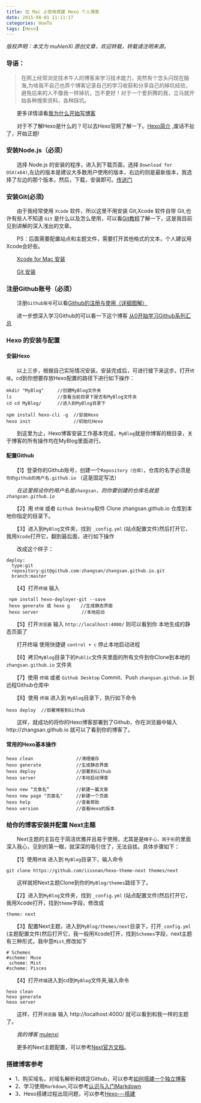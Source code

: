 ```yaml
---
title: 在 Mac 上使用搭建 Hexo 个人博客
date: 2015-08-01 11:11:17
categories: HowTo
tags: [Hexo]
---
```


 *版权声明：本文为 muhlenXi 原创文章，欢迎转载，转载请注明来源。*

### 导语：

> 在网上经常浏览技术牛人的博客来学习技术能力，突然有个念头闪现在脑海,为啥我不自己也弄个博客记录自己的学习收获和分享自己的掉坑经验，避免后来的人不像我一样掉坑，岂不更好！对于一个爱折腾的我，立马就开始各种搜索资料，各种踩坑。
    
　　更多详情请看[我为什么开始写博客]()

<!-- more -->

　　对于不了解Hexo是什么的？可以去Hexo官网了解一下。[Hexo简介](https://hexo.io/zh-cn/) ,废话不扯了，开始正题!

### 安装Node.js（必须）

　　选择 Node.js 的安装的程序，进入到下载页面，选择 `Download for OSX(x64)`,左边的版本是建议大多数用户使用的版本，右边的则是最新版本，我选择了左边的那个版本，然后，下载，安装即可。[传送门](https://nodejs.org/en/)
  
### 安装Git(必须)

　　由于我经常使用 `Xcode` 软件，所以这里不用安装 Git,Xcode 软件自带 Git,也许有些人不知道 `Git` 是什么以及怎么使用，可以看[Git教程](http://www.liaoxuefeng.com/wiki/0013739516305929606dd18361248578c67b8067c8c017b000)了解一下，这是我目前见到讲解的深入浅出的文章。

　　PS：后面需要配置站点和主题文件，需要打开其他格式的文本，个人建议用Xcode会好些。

　　[Xcode for Mac 安装](https://itunes.apple.com/cn/app/xcode/id497799835?mt=12&ign-mpt=uo%3D2)

　　[Git 安装](http://mac.softpedia.com/get/Developer-Tools/Git.shtml#download)
  
### 注册Github账号（必须）
　　注册`Github账号`可以看[Github的注册与使用（详细图解）](http://m.blog.csdn.net/article/details?id=51336332)

　　进一步想深入学习Github的可以看一下这个博客 [从0开始学习Github系列汇总](http://stormzhang.com/github/2016/06/19/learn-github-from-zero-summary/)
### Hexo 的安装与配置
#### 安装Hexo
　　以上三步，根据自己实际情况安装。安装完成后，可进行接下来这步。打开`终端`，cd到你想要存放Hexo配置的路径下进行如下操作：

    mkdir "MyBlog"     //创建MyBlog文件夹
    ls                 //查看当前目录下是否有MyBlog文件夹
    cd cd MyBlog/      //进入到MyBlog目录下
    
    npm install hexo-cli -g  //安装Hexo
    hexo init                //初始化Hexo
    
　　到这里为止，Hexo博客安装工作基本完成，`MyBlog`就是你博客的根目录，关于博客的所有操作均在MyBlog里面进行。

#### 配置Github

　　【1】登录你的Github账号，创建一个`Repository（仓库）`，仓库的名字必须是 `你的github的用户名.github.io`  （这是固定写法）

　　*在这里假设你的用户名是`zhangsan`，则你要创建的仓库名就是`zhangsan.github.io`*

　　【2】用 `终端` 或者 `Github Desktop`软件 Clone zhangsan.github.io 仓库到本地你指定的目录下。
    
　　【3】进入到`MyBlog`文件夹，找到 `_config.yml` (站点配置文件)然后打开它，我用`Xcode`打开它，翻到最后面，进行如下操作

　　改成这个样子：

    deploy:
      type:git
      repository:git@github.com:zhangsan/zhangsan.github.io.git
      branch:master
      
　　【4】打开`终端` 输入 

     npm install hexo-deployer-git --save 
     hexo generate 或 hexo g    //生成静态界面
     hexo server                //本地启动
　　【5】打开`浏览器` 输入 `http://localhost:4000/` 则可以看到你 本地生成的静态页面了

　　打开终端 使用快捷键 `control + c` 停止本地启动进程

　　【6】拷贝`MyBlog`目录下的`Public`文件夹里面的所有文件到你Clone到本地的`zhangsan.github.io` 文件夹 

　　【7】使用 `终端` 或者 `Github Desktop`  Commit、Push `zhangsan.github.io` 到远程Github仓库中
 
　　【8】使用 `终端` 进入到 `MyBlog`目录下，执行如下命令

    hexo deploy  //部署博客到Github
    
　　这样，就成功的将你的Hexo博客部署到了Github，你在浏览器中输入http://zhangsan.github.io 就可以了看到你的博客了。

#### 常用的Hexo基本操作

    hexo clean                //清理缓存
    hexo generate             //生成静态界面
    hexo deploy               //部署到Github
    hexo server               //本地启动博客
    
    hexo new “文章名”          //新建一篇文章
    hexo new page "页面名"     //新建一个页面
    hexo help                 //查看帮助
    hexo version              //查看Hexo的版本

### 给你的博客安装并配置 Next主题

　　Next主题的主旨在于简洁优雅并且易于使用，尤其是是`精于心，简于形`的里面深入我心，见到的第一眼，就深深的吸引住了，无法自拔。具体步骤如下：

　　【1】使用`终端` 进入到 `MyBlog`目录下，输入命令
    
    git clone https://github.com/iissnan/hexo-theme-next themes/next

　　这样就把Next主题Clone到你的`MyBlog/themes`路径下了。

　　【2】进入到`MyBlog`文件夹，找到 `_config.yml` (站点配置文件)然后打开它，我用Xcode打开，找到`theme`字段，修改成

    theme: next
    
　　【3】配置Next主题，进入到`MyBlog/themes/next`目录下，打开`_config.yml` (主题配置文件)然后打开它，我一般用Xcode打开，找到`Schemes`字段，next主题有三种形式，我中意`Mist`,修改如下

    # Schemes
    #scheme: Muse
     scheme: Mist
    #scheme: Pisces
    
　　【4】打开`终端`进入到cd到`MyBlog`文件夹,输入命令

    hexo clean
    hexo generate
    hexo server
    
　　这样，打开`浏览器` 输入 http://localhost:4000/ 就可以看到和我一样的主题了。

　　*我的博客* [mulenxi](http://muhlenxi.com) 

　　更多的Next主题配置，可以参考[Next官方文档](http://theme-next.iissnan.com/getting-started.html)。 

### 搭建博客参考 

* 1、购买域名，对域名解析和绑定Github，可以参考[如何搭建一个独立博客](http://cnfeat.com/blog/2014/05/10/how-to-build-a-blog/)
* 2、学习使用`Markdown`,可以参考[认识与入门Markdown](http://sspai.com/25137)
* 3、Hexo搭建过程出现问题，可以参考[Hexo---搭建](http://www.jianshu.com/p/a2023a601ceb)

